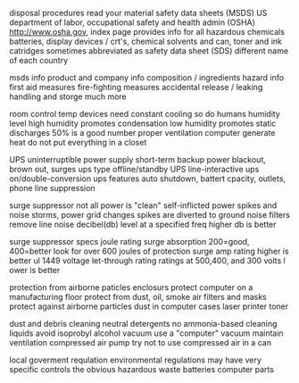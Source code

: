 disposal procedures
	read your material safety data sheets (MSDS)
	US department of labor, occupational safety and health admin (OSHA)
		http://www.osha.gov, index page
	provides info for all hazardous chemicals
		batteries, display devices / crt's, chemical solvents and can, toner  and ink catridges
	sometimes abbreviated as safety data sheet (SDS)
		different name of each country


msds info
	product and company info
	composition / ingredients
	hazard info
	first aid measures
	fire-fighting measures
	accidental release / leaking
	handling and storge
	much more



room control
	temp
		devices need constant cooling
		so do humans
	humidity level 
		high humidity promotes condensation
		low humidity promotes static discharges
		50% is a good number
	proper ventilation
		computer generate heat
		do not put everything in a closet




UPS
	uninterruptible power supply
		short-term backup power
		blackout, brown out, surges
	ups type
		offline/standby UPS
		line-interactive ups
		on/double-conversion ups
		features
		auto shutdown, battert cpacity, outlets, phone line suppression






surge suppressor
	not all power is "clean"
		self-inflicted power spikes and noise
		storms, power grid changes
	spikes are diverted to ground
	noise filters remove line noise
		decibel(db) level at a specified freq
			higher db is better


surge suppressor specs
	joule rating
		surge absorption
			200=good, 400=better
			look for over 600 joules of protection
	surge amp rating
		higher is better
	ul 1449 voltage let-through rating
		ratings at 500,400, and 300 volts
	l	ower is better


protection from airborne paticles
	enclosurs
		protect computer on a manufacturing floor
		protect from dust, oil, smoke
	air filters and masks
		protect against airborne particles
		dust in computer cases
		laser printer toner



dust and debris
	cleaning 
		neutral detergents
		no ammonia-based cleaning liquids
		avoid isoprobyl alcohol
	vacuum 
		use a "computer" vacuum
		maintain ventilation
	compressed air pump
		try not to use compressed air in a can


local goverment requlation
	environmental regulations
		may have very specific controls
	the obvious
		hazardous waste
		batteries 
		computer parts